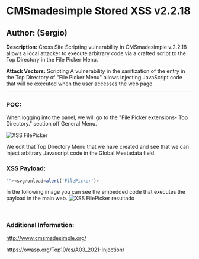 # CMSmadesimple Stored XSS v2.2.18

## Author: (Sergio)

**Description:** Cross Site Scripting vulnerability in CMSmadesimple v.2.2.18 allows a local attacker to execute arbitrary code via a crafted script to the Top Directory in the File Picker Menu.

**Attack Vectors:** Scripting A vulnerability in the sanitization of the entry in the Top Directory of "File Picker Menu" allows injecting JavaScript code that will be executed when the user accesses the web page.

---

### POC:


When logging into the panel, we will go to the "File Picker extensions- Top Directory." section off General Menu.

![XSS FilePicker](https://github.com/sromanhu/CMSmadesimple-Stored-XSS---File-Picker-extension/assets/87250597/4d1698ef-6760-481a-9997-fc23a05f7c19)






We edit that Top Directory Menu that we have created and see that we can inject arbitrary Javascript code in the Global Meatadata field.


### XSS Payload:

```js
""><svg/onload=alert('FilePicker')>
```


In the following image you can see the embedded code that executes the payload in the main web.
![XSS FilePicker resultado](https://github.com/sromanhu/CMSmadesimple-Stored-XSS---File-Picker-extension/assets/87250597/e32ead82-e655-4f4c-b605-90eb8ec08d4c)





</br>

### Additional Information:
http://www.cmsmadesimple.org/

https://owasp.org/Top10/es/A03_2021-Injection/
